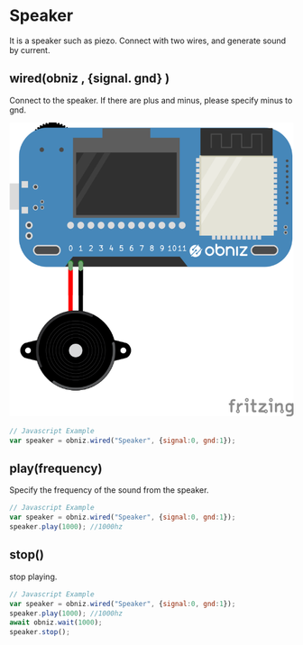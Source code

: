 # Speaker

It is a speaker such as piezo. Connect with two wires, and generate sound by current.

## wired(obniz , {signal. gnd} )
Connect to the speaker. If there are plus and minus, please specify minus to gnd.

![](./wired.png)
```Javascript
// Javascript Example
var speaker = obniz.wired("Speaker", {signal:0, gnd:1});
```
## play(frequency)
Specify the frequency of the sound from the speaker.

```Javascript
// Javascript Example
var speaker = obniz.wired("Speaker", {signal:0, gnd:1});
speaker.play(1000); //1000hz
```

## stop()
stop playing.
```Javascript
// Javascript Example
var speaker = obniz.wired("Speaker", {signal:0, gnd:1});
speaker.play(1000); //1000hz
await obniz.wait(1000);
speaker.stop();
```